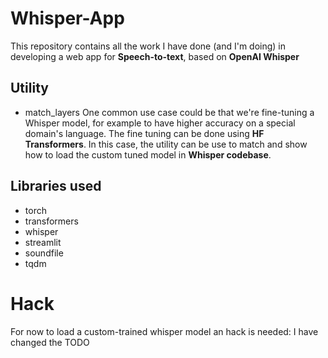 # Whisper-App
This repository contains all the work I have done (and I'm doing) in developing a web app for **Speech-to-text**, based on **OpenAI Whisper**

## Utility
* match_layers
One common use case could be that we're fine-tuning a Whisper model, for example to have higher accuracy on a special domain's language.
The fine tuning can be done using **HF Transformers**. In this case, the utility can be use to match and show how to load the custom tuned model in **Whisper codebase**.

## Libraries used
* torch
* transformers
* whisper
* streamlit
* soundfile
* tqdm

# Hack
For now to load a custom-trained whisper model an hack is needed: I have changed the TODO <insert name>
